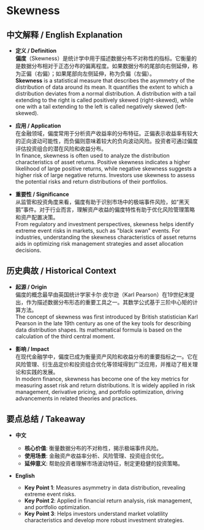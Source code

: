# Skewness

## 中文解释 / English Explanation

* **定义 / Definition**  
  **偏度**（Skewness）是统计学中用于描述数据分布不对称性的指标。它衡量的是数据分布相对于正态分布的偏离程度。如果数据分布的尾部向右侧延伸，称为正偏（右偏）；如果尾部向左侧延伸，称为负偏（左偏）。  
  **Skewness** is a statistical measure that describes the asymmetry of the distribution of data around its mean. It quantifies the extent to which a distribution deviates from a normal distribution. A distribution with a tail extending to the right is called positively skewed (right-skewed), while one with a tail extending to the left is called negatively skewed (left-skewed).

* **应用 / Application**  
  在金融领域，偏度常用于分析资产收益率的分布特征。正偏表示收益率有较大的正向波动可能性，而负偏则意味着较大的负向波动风险。投资者可通过偏度评估投资组合的潜在风险和收益分布。  
  In finance, skewness is often used to analyze the distribution characteristics of asset returns. Positive skewness indicates a higher likelihood of large positive returns, while negative skewness suggests a higher risk of large negative returns. Investors use skewness to assess the potential risks and return distributions of their portfolios.

* **重要性 / Significance**  
  从监管和投资角度来看，偏度有助于识别市场中的极端事件风险，如“黑天鹅”事件。对于行业而言，理解资产收益的偏度特性有助于优化风险管理策略和资产配置决策。  
  From regulatory and investment perspectives, skewness helps identify extreme event risks in markets, such as "black swan" events. For industries, understanding the skewness characteristics of asset returns aids in optimizing risk management strategies and asset allocation decisions.

## 历史典故 / Historical Context

* **起源 / Origin**  
  偏度的概念最早由英国统计学家卡尔·皮尔逊（Karl Pearson）在19世纪末提出，作为描述数据分布形态的重要工具之一。其数学公式基于三阶中心矩的计算方法。  
  The concept of skewness was first introduced by British statistician Karl Pearson in the late 19th century as one of the key tools for describing data distribution shapes. Its mathematical formula is based on the calculation of the third central moment.

* **影响 / Impact**  
  在现代金融学中，偏度已成为衡量资产风险和收益分布的重要指标之一。它在风险管理、衍生品定价和投资组合优化等领域得到广泛应用，并推动了相关理论和实践的发展。  
  In modern finance, skewness has become one of the key metrics for measuring asset risk and return distributions. It is widely applied in risk management, derivative pricing, and portfolio optimization, driving advancements in related theories and practices.

## 要点总结 / Takeaway

* **中文**  
  - **核心价值**: 衡量数据分布的不对称性，揭示极端事件风险。  
  - **使用场景**: 金融资产收益率分析、风险管理、投资组合优化。  
  - **延伸意义**: 帮助投资者理解市场波动特征，制定更稳健的投资策略。

* **English**  
  - **Key Point 1**: Measures asymmetry in data distribution, revealing extreme event risks.  
  - **Key Point 2**: Applied in financial return analysis, risk management, and portfolio optimization.  
  - **Key Point 3**: Helps investors understand market volatility characteristics and develop more robust investment strategies.
